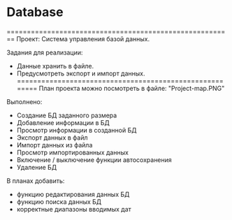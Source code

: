 # Database
========================================================
Проект: Система управления базой данных. 

Задания для реализации:
- Данные хранить в файле. 
- Предусмотреть экспорт и импорт данных.
========================================================
План проекта можно посмотреть в файле: "Project-map.PNG"

Выполнено:
- Создание БД заданного размера
- Добавление информации в БД
- Просмотр информации в созданной БД
- Экспорт данных в файл
- Импорт данных из файла
- Просмотр импортированных данных
- Включение / выключение функции автосохранения
- Удаление БД

В планах добавить:
- функцию редактирования данных БД
- функцию поиска данных БД
- корректные диапазоны вводимых дат

